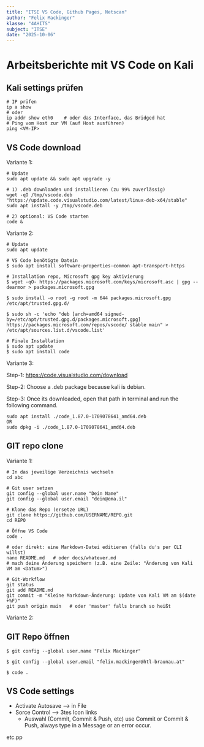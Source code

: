 ```yaml
---
title: "ITSE VS Code, Github Pages, Netscan"
author: "Felix Mackinger"
klasse: "4AHITS"
subject: "ITSE"
date: "2025-10-06"
---
```



# Arbeitsberichte mit VS Code on Kali

## Kali settings prüfen


```code
# IP prüfen
ip a show
# oder
ip addr show eth0    # oder das Interface, das Bridged hat
# Ping vom Host zur VM (auf Host ausführen)
ping <VM-IP>
```



## VS Code download

Variante 1:
```code 
# Update
sudo apt update && sudo apt upgrade -y

# 1) .deb downloaden und installieren (zu 99% zuverlässig)
wget -qO /tmp/vscode.deb "https://update.code.visualstudio.com/latest/linux-deb-x64/stable"
sudo apt install -y /tmp/vscode.deb

# 2) optional: VS Code starten
code &
```

Variante 2:
```code
# Update
sudo apt update

# VS Code benötigte Datein
$ sudo apt install software-properties-common apt-transport-https

# Installation repo, Microsoft gpg key aktivierung
$ wget -qO- https://packages.microsoft.com/keys/microsoft.asc | gpg --dearmor > packages.microsoft.gpg

$ sudo install -o root -g root -m 644 packages.microsoft.gpg /etc/apt/trusted.gpg.d/

$ sudo sh -c 'echo "deb [arch=amd64 signed-by=/etc/apt/trusted.gpg.d/packages.microsoft.gpg] https://packages.microsoft.com/repos/vscode/ stable main" > /etc/apt/sources.list.d/vscode.list'

# Finale Installation
$ sudo apt update
$ sudo apt install code
```

Variante 3:

Step-1: https://code.visualstudio.com/download

Step-2: Choose a .deb package because kali is debian.

Step-3:
Once its downloaded, open that path in terminal and run the following command.
```code
sudo apt install ./code_1.87.0-1709078641_amd64.deb
OR
sudo dpkg -i ./code_1.87.0-1709078641_amd64.deb
```



## GIT repo clone


Variante 1:
```code
# In das jeweilige Verzeichnis wechseln
cd abc

# Git user setzen
git config --global user.name "Dein Name"
git config --global user.email "dein@ema.il"

# Klone das Repo (ersetze URL)
git clone https://github.com/USERNAME/REPO.git
cd REPO

# Öffne VS Code
code .

# oder direkt: eine Markdown-Datei editieren (falls du's per CLI willst)
nano README.md   # oder docs/whatever.md
# mach deine Änderung speichern (z.B. eine Zeile: "Änderung von Kali VM am <Datum>")

# Git-Workflow
git status
git add README.md
git commit -m "Kleine Markdown-Änderung: Update von Kali VM am $(date +%F)"
git push origin main   # oder 'master' falls branch so heißt
```

Variante 2: 



## GIT Repo öffnen

```code
$ git config --global user.name "Felix Mackinger"
                           
$ git config --global user.email "felix.mackinger@htl-braunau.at"  

$ code .
```

## VS Code settings

- Activate Autosave --> in File
- Sorce Control --> 3tes Icon links 
    - Auswahl (Commit, Commit & Push, etc) use Commit or Commit & Push, always type in a Message or an error occur.

etc.pp

